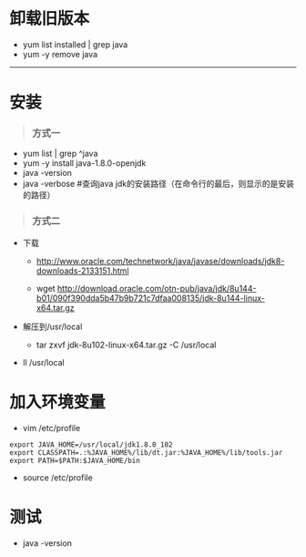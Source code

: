 
# 卸载旧版本
- yum list installed | grep java
- yum -y remove java
-----------
# 安装
> ### 方式一
- yum list | grep ^java
- yum -y install java-1.8.0-openjdk
- java -version
- java -verbose #查询java jdk的安装路径（在命令行的最后，则显示的是安装的路径）

> ### 方式二
- 下载
  - http://www.oracle.com/technetwork/java/javase/downloads/jdk8-downloads-2133151.html

  - wget http://download.oracle.com/otn-pub/java/jdk/8u144-b01/090f390dda5b47b9b721c7dfaa008135/jdk-8u144-linux-x64.tar.gz

- 解压到/usr/local
  - tar zxvf jdk-8u102-linux-x64.tar.gz -C /usr/local

- ll /usr/local

# 加入环境变量
- vim /etc/profile
``` 
export JAVA_HOME=/usr/local/jdk1.8.0_102
export CLASSPATH=.:%JAVA_HOME%/lib/dt.jar:%JAVA_HOME%/lib/tools.jar
export PATH=$PATH:$JAVA_HOME/bin
```
- source /etc/profile

# 测试
- java -version

